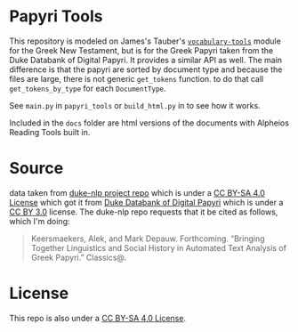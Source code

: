 # Papyri Tools

This repository is modeled on James's Tauber's [`vocabulary-tools`](https://github.com/jtauber/vocabulary-tools) module for the Greek New Testament, but is for the Greek Papyri taken from the Duke Databank of Digital Papyri. It provides a similar API as well. The main difference is that the papyri are sorted by document type and because the files are large, there is not generic `get_tokens` function. to do that call `get_tokens_by_type` for each `DocumentType`.

See `main.py` in `papyri_tools` or `build_html.py` in to see how it works.

Included in the `docs` folder are html versions of the documents with Alpheios Reading Tools built in.

# Source

data taken from [duke-nlp project repo](https://github.com/alekkeersmaekers/duke-nlp/tree/master) which is under a [CC BY-SA 4.0 License](https://creativecommons.org/licenses/by-sa/4.0/) which got it from [Duke Databank of Digital Papyri](https://github.com/papyri/idp.data) which is under a [CC BY 3.0](https://creativecommons.org/licenses/by/3.0/) license. The duke-nlp repo requests that it be cited as follows, which I'm doing:  

> Keersmaekers, Alek, and Mark Depauw. Forthcoming. “Bringing Together Linguistics and Social History in Automated Text Analysis of Greek Papyri.” Classics@. 

# License

This repo is also under a [CC BY-SA 4.0 License](https://creativecommons.org/licenses/by-sa/4.0/). 
